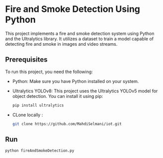 # Fire and Smoke Detection Using Python

This project implements a fire and smoke detection system using Python and the Ultralytics library. It utilizes a dataset to train a model capable of detecting fire and smoke in images and video streams.

## Prerequisites

To run this project, you need the following:

- Python: Make sure you have Python installed on your system.

- Ultralytics YOLOv8: This project uses the Ultralytics YOLOv5 model for object detection. You can install it using pip:
  ```bash
  pip install ultralytics

- CLone locally :
  ```bash
  git clone https://github.com/MahdiSelmani/iot.git

## Run
  ```bash
  python fireAndSmokeDetection.py

